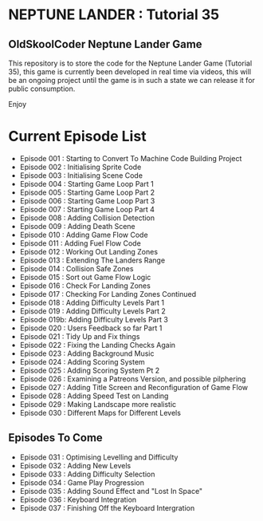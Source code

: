 # NEPTUNE LANDER : Tutorial 35

## OldSkoolCoder Neptune Lander Game

This repository is to store the code for the Neptune Lander Game (Tutorial 35), this game is currently been developed in real time via videos, this will be an ongoing project until the game is in such a state we can release it for public consumption.

Enjoy

# Current Episode List

* Episode 001 : Starting to Convert To Machine Code Building Project
* Episode 002 : Initialising Sprite Code
* Episode 003 : Initialising Scene Code
* Episode 004 : Starting Game Loop Part 1
* Episode 005 : Starting Game Loop Part 2
* Episode 006 : Starting Game Loop Part 3
* Episode 007 : Starting Game Loop Part 4
* Episode 008 : Adding Collision Detection
* Episode 009 : Adding Death Scene
* Episode 010 : Adding Game Flow Code
* Episode 011 : Adding Fuel Flow Code
* Episode 012 : Working Out Landing Zones
* Episode 013 : Extending The Landers Range
* Episode 014 : Collision Safe Zones
* Episode 015 : Sort out Game Flow Logic
* Episode 016 : Check For Landing Zones
* Episode 017 : Checking For Landing Zones Continued
* Episode 018 : Adding Difficulty Levels Part 1
* Episode 019 : Adding Difficulty Levels Part 2
* Episode 019b: Adding Difficulty Levels Part 3
* Episode 020 : Users Feedback so far Part 1
* Episode 021 : Tidy Up and Fix things   
* Episode 022 : Fixing the Landing Checks Again
* Episode 023 : Adding Background Music
* Episode 024 : Adding Scoring System
* Episode 025 : Adding Scoring System Pt 2
* Episode 026 : Examining a Patreons Version, and possible pilphering
* Episode 027 : Adding Title Screen and Reconfiguration of Game Flow
* Episode 028 : Adding Speed Test on Landing
* Episode 029 : Making Landscape more realistic
* Episode 030 : Different Maps for Different Levels

## Episodes To Come
* Episode 031 : Optimising Levelling and Difficulty
* Episode 032 : Adding New Levels
* Episode 033 : Adding Difficulty Selection
* Episode 034 : Game Play Progression
* Episode 035 : Adding Sound Effect and "Lost In Space"
* Episode 036 : Keyboard Integration
* Episode 037 : Finishing Off the Keyboard Intergration